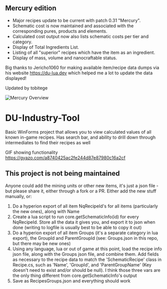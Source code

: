 ## Mercury edition
- Major recipes update to be current with patch 0.31 "Mercury".
- Schematic cost is now maintained and associated with the
corresponding pures, products and elements.
- Calculated cost output now also lists schematic costs per
tier and category.
- Display of Total Ingredients List.
- Listing of all "superior" recipes which have the item as an ingredient.
- Display of mass, volume and nanocraftable status.

Big thanks to Jericho1060 for making available item/recipe data dumps via
his website https://du-lua.dev which helped me a lot to update the data displayed!

Updated by tobitege

![Mercury Overview](https://github.com/tobitege/DU-Industry-Tool/blob/master/DU%20Industry%20Tool%20(Mercury)%20Screenshot.png?raw=true)

# DU-Industry-Tool
Basic WinForms project that allows you to view calculated values of all known in-game recipes. Has search bar, and ability to drill down through intermediates to find their recipes as well

GIF showing functionality
https://gyazo.com/a8740425ac2fe244d87e87980c16a2cf


## This project is not being maintained

Anyone could add the mining units or other new items, it's just a json file - but please share it, either through a fork or a PR.  Either add the new stuff manually, or:
1. Do a hyperion export of all item NqRecipeId's for all items (particularly the new ones), along with Name
2. Create a lua script to run core.getSchematicInfo(id) for every NqRecipeId.  Store all the data it gives you, and export it to json when done (writing to logfile is usually best to be able to copy it out)
3. Do a hyperion export of all item Groups (it's a separate category in lua export), the GroupId and ParentGroupId (see: Groups.json in this repo, but there may be new ones)
4. Using any language, lua or out of game at this point, load the recipe info json file, along with the Groups json file, and combine them.  Add fields as necessary to the recipe data to match the 'SchematicRecipe' class in Recipe.cs, such as 'Name', 'GroupId', and 'ParentGroupName' (Key doesn't need to exist and/or should be null).  I think those three vars are the only thing different from core.getSchematicInfo's output
5. Save as RecipesGroups.json and everything should work

